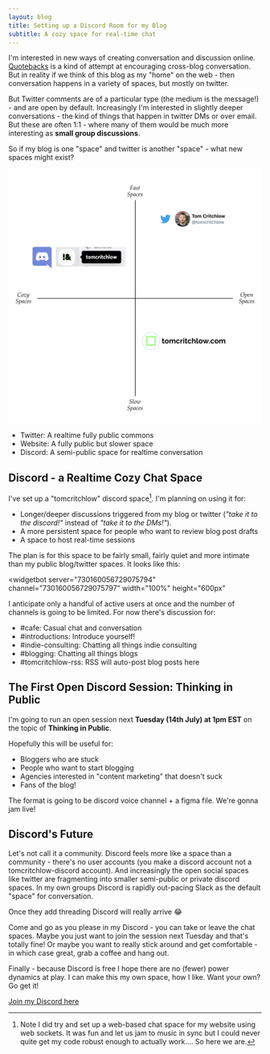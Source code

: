 ```yaml
---
layout: blog
title: Setting up a Discord Room for my Blog
subtitle: A cozy space for real-time chat
---
```


I'm interested in new ways of creating conversation and discussion online. [Quotebacks](https://quotebacks.net/) is a kind of attempt at encouraging cross-blog conversation. But in reality if we think of this blog as my "home" on the web - then conversation happens in a variety of spaces, but mostly on twitter.

But Twitter comments are of a particular type (the medium is the message!) - and are open by default. Increasingly I'm interested in slightly deeper conversations - the kind of things that happen in twitter DMs or over email. But these are often 1:1 - where many of them would be much more interesting as **small group discussions**.

So if my blog is one "space" and twitter is another "space" - what new spaces might exist?

![](/images/spaces-2x2.svg)

- Twitter: A realtime fully public commons
- Website: A fully public but slower space
- Discord: A semi-public space for realtime conversation

## Discord - a Realtime Cozy Chat Space

I've set up a "tomcritchlow" discord space[^sockets]. I'm planning on using it for:

[^sockets]: Note I did try and set up a web-based chat space for my website using web sockets. It was fun and let us jam to music in sync but I could never quite get my code robust enough to actually work.... So here we are.

- Longer/deeper discussions triggered from my blog or twitter (*"take it to the discord!"* instead of *"take it to the DMs!"*).
- A more persistent space for people who want to review blog post drafts
- A space to host real-time sessions

The plan is for this space to be fairly small, fairly quiet and more intimate than my public blog/twitter spaces. It looks like this:

<widgetbot
    server="730160056729075794"
    channel="730160056729075797"
    width="100%"
    height="600px"
></widgetbot>
<script src="https://cdn.jsdelivr.net/npm/@widgetbot/html-embed"></script>

I anticipate only a handful of active users at once and the number of channels is going to be limited. For now there's discussion for:

- #cafe: Casual chat and conversation
- #introductions: Introduce yourself!
- #indie-consulting: Chatting all things indie consulting
- #blogging: Chatting all things blogs
- #tomcritchlow-rss: RSS will auto-post blog posts here

## The First Open Discord Session: Thinking in Public

I'm going to run an open session next **Tuesday (14th July) at 1pm EST** on the topic of **Thinking in Public**.

Hopefully this will be useful for:

- Bloggers who are stuck
- People who want to start blogging
- Agencies interested in "content marketing" that doesn't suck
- Fans of the blog!

The format is going to be discord voice channel + a figma file. We're gonna jam live!

## Discord's Future

Let's not call it a community. Discord feels more like a space than a community - there's no user accounts (you make a discord account not a tomcritchlow-discord account). And increasingly the open social spaces like twitter are fragmenting into smaller semi-public or private discord spaces. In my own groups Discord is rapidly out-pacing Slack as the default "space" for conversation.

Once they add threading Discord will really arrive 😂

Come and go as you please in my Discord - you can take or leave the chat spaces. Maybe you just want to join the session next Tuesday and that's totally fine! Or maybe you want to really stick around and get comfortable - in which case great, grab a coffee and hang out.

Finally - because Discord is free I hope there are no (fewer) power dynamics at play. I can make this my own space, how I like. Want your own? Go get it!

[Join my Discord here](https://discord.gg/YhgPmuF)

